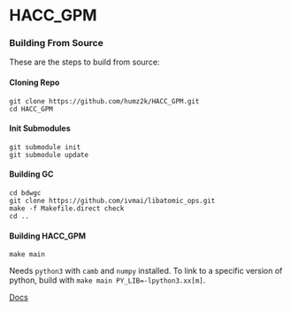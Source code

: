 # HACC_GPM

### Building From Source
These are the steps to build from source:
#### Cloning Repo
```
git clone https://github.com/humz2k/HACC_GPM.git
cd HACC_GPM
```
#### Init Submodules
```
git submodule init
git submodule update
```
#### Building GC
```
cd bdwgc
git clone https://github.com/ivmai/libatomic_ops.git
make -f Makefile.direct check
cd ..
```
#### Building HACC_GPM
```
make main
```

Needs `python3` with `camb` and `numpy` installed. To link to a specific version of python, build with `make main PY_LIB=-lpython3.xx[m]`.

[Docs](https://humz2k.github.io/HACC_GPM-Docs/)